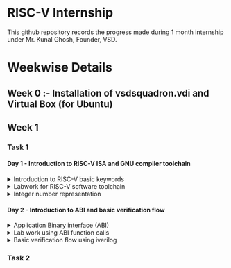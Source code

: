 
# RISC-V Internship

This github repository records the progress made during 1 month internship under Mr. Kunal Ghosh, Founder, VSD.

# Weekwise Details

## Week 0 :- Installation of vsdsquadron.vdi and Virtual Box (for Ubuntu)

## Week 1

### Task 1

#### Day 1 - Introduction to RISC-V ISA and GNU compiler toolchain
<details>
  <summary>Introduction to RISC-V basic keywords</summary>

</details>

<details>
  <summary>Labwork for RISC-V software toolchain</summary>

</details>

<details>
  <summary>Integer number representation</summary>

</details>

#### Day 2 - Introduction to ABI and basic verification flow
<details>
  <summary>Application Binary interface (ABI)</summary>

</details>

<details>
  <summary>Lab work using ABI function calls</summary>

</details>

<details>
  <summary>Basic verification flow using iverilog</summary>

</details>

### Task 2